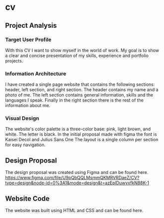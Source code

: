 # cv

## Project Analysis

### Target User Profile
With this CV I want to show myself in the world of work.
My goal is to show a clear and concise presentation of my skills, experience and portfolio projects.

### Information Architecture
I have created a single page website that contains the following sections: header, left section, and right section.
The header contains my name and a photo of me.
The left section contains general information, skills and the languages ​​I speak. 
Finally in the right section there is the rest of the information about me.

### Visual Design
The website's color palette is a three-color base: pink, light brown, and white.
The letter is black. In the initial proposal made with figma the font is Kaisei Decol and Julius Sans One
The layout is a single column per section for easy navigation.

## Design Proposal
The design proposal was created using Figma and can be found here.
https://www.figma.com/file/U9pQbQQLMsmmQKMRVRDaeZ/CV?type=design&node-id=0%3A1&mode=design&t=azEplDuwvxfkN88K-1

## Website Code
The website was built using HTML and CSS and can be found here. 
